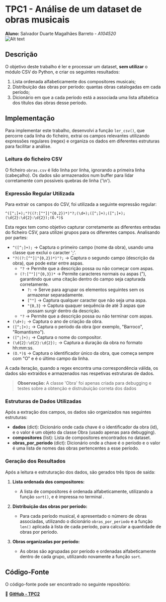 # TPC1 - Análise de um dataset de obras musicais  

**Aluno:** Salvador Duarte Magalhães Barreto - *A104520*  
![Alt text](https://github.com/R7ptide/EngWeb2025-A104520/blob/main/image.png)

## Descrição  

O objetivo deste trabalho é ler e processar um dataset, **sem utilizar** o módulo CSV do Python, e criar os seguintes resultados:  

1. Lista ordenada alfabeticamente dos compositores musicais;
2. Distribuição das obras por período: quantas obras catalogadas em cada período;
3. Dicionário em que a cada período está a associada uma lista alfabética dos títulos das obras
desse período.
 

## Implementação  

Para implementar este trabalho, desenvolvi a função `ler_csv()`, que percorre cada linha do ficheiro, extrai os campos relevantes utilizando expressões regulares (regex) e organiza os dados em diferentes estruturas para facilitar a análise.  

### **Leitura do ficheiro CSV**  

O ficheiro `obras.csv` é lido linha por linha, ignorando a primeira linha (cabeçalho). Os dados são armazenados num buffer para lidar corretamente com possíveis quebras de linha ('\n').  

### **Expressão Regular Utilizada**  

Para extrair os campos do CSV, foi utilizada a seguinte expressão regular:  

```
^([^;]+);"?((?:[^"]|"{0,2})*)"?;(\d+);([^;]+);([^;]+);(\d{2}:\d{2}:\d{2});(O.*)$
```

Esta regex tem como objetivo capturar corretamente as diferentes entradas do ficheiro CSV, para utilizei grupos para os diferentes campos. Analisando por partes:

- `^([^;]+);` → Captura o primeiro campo (nome da obra), usando uma classe que exclui o caracter ';'.
- `"?((?:[^"]|"{0,2})*)"?;` → Captura o segundo campo (descrição da obra), que pode estar entre aspas.
    - `"?` → Permite que a descrição possa ou não começar com aspas.
    - `(?:[^"]|"{0,3})*` → Permite caracteres normais ou aspas ("), garantindo que uma citação dentro do campo seja capturada corretamente.
        - `?:` →  Serve para agrupar os elementos seguintes sem os armazenar separadamente.
        - `[^"]` → Captura qualquer caracter que não seja uma aspa. 
        - `"{0,3}` → Captura quaquer sequência de até 3 aspas que possam surgir dentro da descrição.
    - `"?` → Permite que a descrição possa ou não terminar com aspas.
- `(\d+);` → Captura o ano de criação da obra.
- `([^;]+);` → Captura o período da obra (por exemplo, "Barroco", "Romantismo").
- `([^;]+);` → Captura o nome do compositor.
- `(\d{2}:\d{2}:\d{2});` → Captura a duração da obra no formato hh:mm:ss.
- `(O.*)$` → Captura o identificador único da obra, que começa sempre com "O" e é o último campo da linha.

A cada iteração, quando a regex encontra uma correspondência válida, os dados são extraídos e armazenados nas respetivas estruturas de dados.

>**Observação:** A classe 'Obra' foi apenas criada para debugging e testes sobre a obtenção e distrubuição correta dos dados 

### Estruturas de Dados Utilizadas

Após a extração dos campos, os dados são organizados nas seguintes estruturas:

- **dados** (dict): Dicionário onde cada chave é o identificador da obra (id), e o valor é um objeto da classe Obra (usado apenas para debugging).
- **compositores** (list): Lista de compositores encontrados no dataset.
- **obras_por_periodo** (dict): Dicionário onde a chave é o período e o valor é uma lista de nomes das obras pertencentes a esse período.

### Geração dos Resultados

Após a leitura e estruturação dos dados, são gerados três tipos de saída:

1. **Lista ordenada dos compositores:**
    - A lista de compositores é ordenada alfabeticamente, utilizando a função `sort()`, e é impressa no terminal .

2. **Distribuição das obras por período:**
    - Para cada período musical, é apresentado o número de obras associadas, utilizando o dicionário `obras_por_periodo` e a função `len()` aplicada à lista de cada período, para calcular a quantidade de obras por período.

3. **Obras organizadas por período:**
    - As obras são agrupadas por período e ordenadas alfabeticamente dentro de cada grupo, utilizando novamente a função `sort`.


## Código-Fonte  

O código-fonte pode ser encontrado no seguinte repositório:  

📌 [**GitHub - TPC2**](https://github.com/R7ptide/PL2025-A104520/blob/main/TPC2/tpc2.py)  
